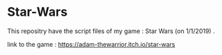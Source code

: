 # Star-Wars

This repositry have the script files of my game : Star Wars (on 1/1/2019) .

link to the game : https://adam-thewarrior.itch.io/star-wars
